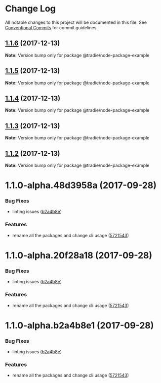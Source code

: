 # Change Log

All notable changes to this project will be documented in this file.
See [Conventional Commits](https://conventionalcommits.org) for commit guidelines.

<a name="1.1.6"></a>
## [1.1.6](https://github.com/jameslnewell/tradie-v4/compare/@tradie/node-package-example@1.1.5...@tradie/node-package-example@1.1.6) (2017-12-13)




**Note:** Version bump only for package @tradie/node-package-example

<a name="1.1.5"></a>
## [1.1.5](https://github.com/jameslnewell/tradie-v4/compare/@tradie/node-package-example@1.1.4...@tradie/node-package-example@1.1.5) (2017-12-13)




**Note:** Version bump only for package @tradie/node-package-example

<a name="1.1.4"></a>
## [1.1.4](https://github.com/jameslnewell/tradie-v4/compare/@tradie/node-package-example@1.1.3...@tradie/node-package-example@1.1.4) (2017-12-13)




**Note:** Version bump only for package @tradie/node-package-example

<a name="1.1.3"></a>
## [1.1.3](https://github.com/jameslnewell/tradie-v4/compare/@tradie/node-package-example@1.1.2...@tradie/node-package-example@1.1.3) (2017-12-13)




**Note:** Version bump only for package @tradie/node-package-example

<a name="1.1.2"></a>
## [1.1.2](https://github.com/jameslnewell/tradie-v4/compare/@tradie/node-package-example@1.1.1...@tradie/node-package-example@1.1.2) (2017-12-13)




**Note:** Version bump only for package @tradie/node-package-example

<a name="1.1.0-alpha.48d3958a"></a>
# 1.1.0-alpha.48d3958a (2017-09-28)


### Bug Fixes

* linting issues ([b2a4b8e](https://github.com/jameslnewell/tradie-v4/commit/b2a4b8e))


### Features

* rename all the packages and change cli usage ([5721543](https://github.com/jameslnewell/tradie-v4/commit/5721543))




<a name="1.1.0-alpha.20f28a18"></a>
# 1.1.0-alpha.20f28a18 (2017-09-28)


### Bug Fixes

* linting issues ([b2a4b8e](https://github.com/jameslnewell/tradie-v4/commit/b2a4b8e))


### Features

* rename all the packages and change cli usage ([5721543](https://github.com/jameslnewell/tradie-v4/commit/5721543))




<a name="1.1.0-alpha.b2a4b8e1"></a>
# 1.1.0-alpha.b2a4b8e1 (2017-09-28)


### Bug Fixes

* linting issues ([b2a4b8e](https://github.com/jameslnewell/tradie-v4/commit/b2a4b8e))


### Features

* rename all the packages and change cli usage ([5721543](https://github.com/jameslnewell/tradie-v4/commit/5721543))
